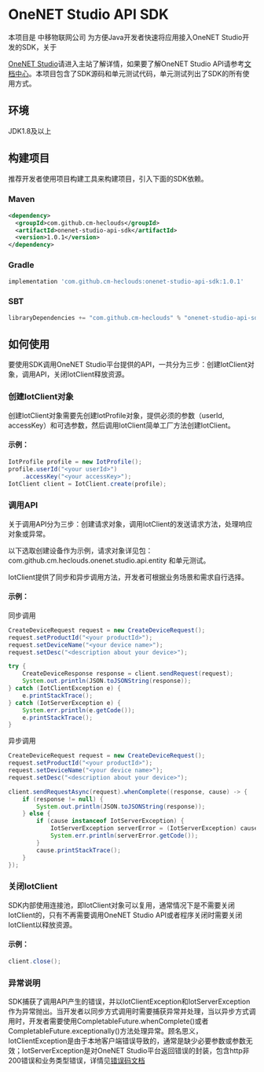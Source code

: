 # OneNET Studio API SDK 

本项目是 中移物联网公司 为方便Java开发者快速将应用接入OneNET Studio开发的SDK，关于

[OneNET Studio](https://open.iot.10086.cn/studio)请进入主站了解详情，如果要了解OneNET Studio API请参考[文档中心](https://open.iot.10086.cn/doc/iot_platform/book/api/introduce.html)。本项目包含了SDK源码和单元测试代码，单元测试列出了SDK的所有使用方式。

## 环境

JDK1.8及以上

## 构建项目

推荐开发者使用项目构建工具来构建项目，引入下面的SDK依赖。

### Maven

```xml
<dependency>
  <groupId>com.github.cm-heclouds</groupId>
  <artifactId>onenet-studio-api-sdk</artifactId>
  <version>1.0.1</version>
</dependency>
```

### Gradle

```groovy
implementation 'com.github.cm-heclouds:onenet-studio-api-sdk:1.0.1'
```

### SBT

```scala
libraryDependencies += "com.github.cm-heclouds" % "onenet-studio-api-sdk" % "1.0.1"
```

## 如何使用

要使用SDK调用OneNET Studio平台提供的API，一共分为三步：创建IotClient对象，调用API，关闭IotClient释放资源。

### 创建IotClient对象

创建IotClient对象需要先创建IotProfile对象，提供必须的参数（userId, accessKey）和可选参数，然后调用IotClient简单工厂方法创建IotClient。

#### 示例：

```java
IotProfile profile = new IotProfile();
profile.userId("<your userId>")
    .accessKey("<your accessKey>");
IotClient client = IotClient.create(profile);
```

### 调用API

关于调用API分为三步：创建请求对象，调用IotClient的发送请求方法，处理响应对象或异常。

以下选取创建设备作为示例，请求对象详见包：com.github.cm.heclouds.onenet.studio.api.entity 和单元测试。

IotClient提供了同步和异步调用方法，开发者可根据业务场景和需求自行选择。

#### 示例：

同步调用

```java
CreateDeviceRequest request = new CreateDeviceRequest();
request.setProductId("<your productId>");
request.setDeviceName("<your device name>");
request.setDesc("<description about your device>");

try {
    CreateDeviceResponse response = client.sendRequest(request);
    System.out.println(JSON.toJSONString(response));
} catch (IotClientException e) {
    e.printStackTrace();
} catch (IotServerException e) {
    System.err.println(e.getCode());
    e.printStackTrace();
}
```

异步调用

```java
CreateDeviceRequest request = new CreateDeviceRequest();
request.setProductId("<your productId>");
request.setDeviceName("<your device name>");
request.setDesc("<description about your device>");

client.sendRequestAsync(request).whenComplete((response, cause) -> {
    if (response != null) {
        System.out.println(JSON.toJSONString(response));
    } else {
        if (cause instanceof IotServerException) {
            IotServerException serverError = (IotServerException) cause;
            System.err.println(serverError.getCode());
        }
        cause.printStackTrace();
    }
});
```

### 关闭IotClient

SDK内部使用连接池，即IotClient对象可以复用，通常情况下是不需要关闭IotClient的，只有不再需要调用OneNET Studio API或者程序关闭时需要关闭IotClient以释放资源。

#### 示例：

```java
client.close();
```

### 异常说明

SDK捕获了调用API产生的错误，并以IotClientException和IotServerException作为异常抛出。当开发者以同步方式调用时需要捕获异常并处理，当以异步方式调用时，开发者需要使用CompletableFuture.whenComplete()或者CompletableFuture.exceptionally()方法处理异常。顾名思义，IotClientException是由于本地客户端错误导致的，通常是缺少必要参数或参数无效；IotServerException是对OneNET Studio平台返回错误的封装，包含http非200错误和业务类型错误，详情见[错误码文档](https://open.iot.10086.cn/doc/iot_platform/book/api/code.html)